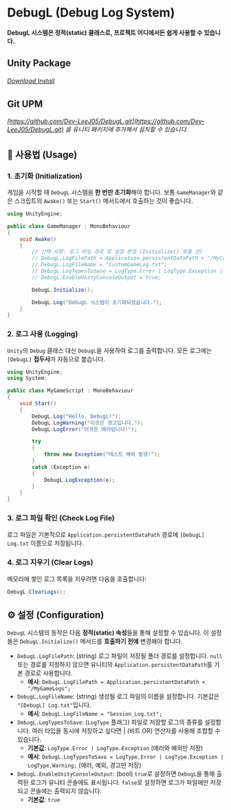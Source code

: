 # DebugL (Debug Log System)
**DebugL 시스템은 정적(static) 클래스로, 프로젝트 어디에서든 쉽게 사용할 수 있습니다.**
## Unity Package
###### [Download Install](https://github.com/Dev-LeeJ05/DebugL/releases/tag/v1.0.0)

## Git UPM  
###### [https://github.com/Dev-LeeJ05/DebugL.git](https://github.com/Dev-LeeJ05/DebugL.git) 을 유니티 패키지에 추가해서 설치할 수 있습니다.
## 🚀 사용법 (Usage)

### 1. 초기화 (Initialization)
게임을 시작할 때 ``DebugL`` 시스템을 **한 번만 초기화**해야 합니다. 보통 ``GameManager``와 같은 스크립트의 ``Awake()`` 또는 ``Start()`` 메서드에서 호출하는 것이 좋습니다.

```cs
using UnityEngine;

public class GameManager : MonoBehaviour
{
    void Awake()
    {
        // 선택 사항: 로그 파일 경로 및 설정 변경 (Initialize() 호출 전)
        // DebugL.LogFilePath = Application.persistentDataPath + "/MyCustomLogs";
        // DebugL.LogFileName = "CustomGameLog.txt";
        // DebugL.LogTypesToSave = LogType.Error | LogType.Exception | LogType.Warning; 
        // DebugL.EnableUnityConsoleOutput = true; 

        DebugL.Initialize();

        DebugL.Log("DebugL 시스템이 초기화되었습니다.");
    }
}
```

### 2. 로그 사용 (Logging)
``Unity``의 ``Debug`` 클래스 대신 ``DebugL``을 사용하여 로그를 출력합니다. 모든 로그에는 ``[DebugL]`` **접두사**가 자동으로 붙습니다.

```cs
using UnityEngine;
using System;

public class MyGameScript : MonoBehaviour
{
    void Start()
    {
        DebugL.Log("Hello, DebugL!");
        DebugL.LogWarning("이것은 경고입니다.");
        DebugL.LogError("이것은 에러입니다!");

        try
        {
            throw new Exception("테스트 예외 발생!");
        }
        catch (Exception e)
        {
            DebugL.LogException(e);
        }
    }
}
```
### 3. 로그 파일 확인 (Check Log File)
로그 파일은 기본적으로 ``Application.persistentDataPath`` 경로에 ``[DebugL] Log.txt`` 이름으로 저장됩니다.

### 4. 로그 지우기 (Clear Logs)
메모리에 쌓인 로그 목록을 지우려면 다음을 호출합니다:

```cs
DebugL.ClearLogs();
```

## ⚙️ 설정 (Configuration)
``DebugL`` 시스템의 동작은 다음 **정적(static) 속성**들을 통해 설정할 수 있습니다. 이 설정들은 ``DebugL.Initialize()`` 메서드를 **호출하기 전에** 변경해야 합니다.

- ``DebugL.LogFilePath``: (string) 로그 파일이 저장될 폴더 경로를 설정합니다. ``null`` 또는 경로를 지정하지 않으면 유니티의 ``Application.persistentDataPath``를 기본 경로로 사용합니다.
  - **예시**: ``DebugL.LogFilePath = Application.persistentDataPath + "/MyGameLogs";``
- ``DebugL.LogFileName``: (string) 생성될 로그 파일의 이름을 설정합니다. 기본값은 ``"[DebugL] Log.txt"``입니다.
  - **예시**: ``DebugL.LogFileName = "Session_Log.txt";``
- ``DebugL.LogTypesToSave``: (``LogType`` 플래그) 파일로 저장할 로그의 종류를 설정합니다. 여러 타입을 동시에 저장하고 싶다면 | (비트 OR) 연산자를 사용해 조합할 수 있습니다.
  - **기본값**: ``LogType.Error | LogType.Exception`` (에러와 예외만 저장)
  - **예시**: ``DebugL.LogTypesToSave = LogType.Error | LogType.Exception | LogType.Warning;`` (에러, 예외, 경고만 저장)
- ``DebugL.EnableUnityConsoleOutput``: (bool) ``true``로 설정하면 ``DebugL``을 통해 출력된 로그가 유니티 콘솔에도 표시됩니다. ``false``로 설정하면 로그가 파일에만 저장되고 콘솔에는 출력되지 않습니다.
  - **기본값**: ``true``

